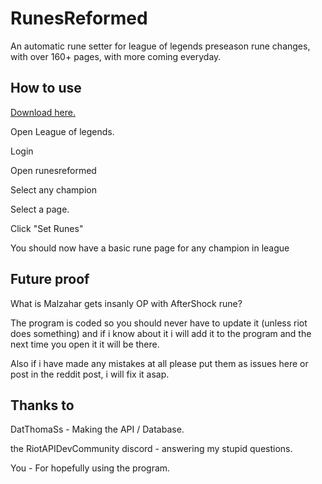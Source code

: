 # RunesReformed

An automatic rune setter for league of legends preseason rune changes, with over 160+ pages, with more coming everyday.


## How to use
[Download here.](https://github.com/Fumi24/RunesReformed/files/1454620/RunesReformed.zip)


Open League of legends.

Login

Open runesreformed

Select any champion

Select a page.

Click "Set Runes"


You should now have a basic rune page for any champion in league


## Future proof

What is Malzahar gets insanly OP with AfterShock rune?

The program is coded so you should never have to update it (unless riot does something) and if i know about it i will add it to the program and the next time you open it it will be there.

Also if i have made any mistakes at all please put them as issues here or post in the reddit post, i will fix it asap.


## Thanks to

DatThomaSs - Making the API / Database.

the RiotAPIDevCommunity discord - answering my stupid questions.

You - For hopefully using the program.

